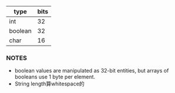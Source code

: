 type | bits
-----|-----
int | 32
boolean | 32
char | 16


### NOTES
- boolean values are manipulated as 32-bit entities, but arrays of booleans use 1 byte per element.
- String length算whitespace的